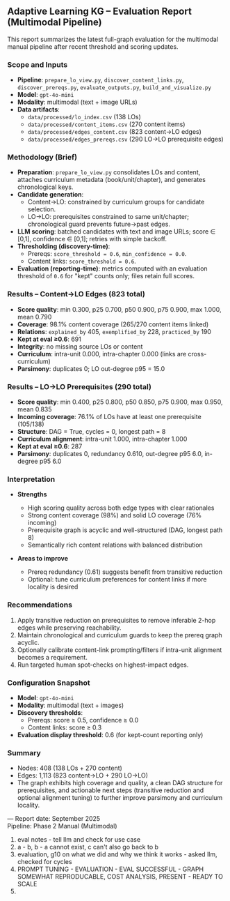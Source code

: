 ## Adaptive Learning KG – Evaluation Report (Multimodal Pipeline)

This report summarizes the latest full-graph evaluation for the multimodal manual pipeline after recent threshold and scoring updates.

### Scope and Inputs
- **Pipeline**: `prepare_lo_view.py`, `discover_content_links.py`, `discover_prereqs.py`, `evaluate_outputs.py`, `build_and_visualize.py`
- **Model**: `gpt-4o-mini`
- **Modality**: multimodal (text + image URLs)
- **Data artifacts**:
  - `data/processed/lo_index.csv` (138 LOs)
  - `data/processed/content_items.csv` (270 content items)
  - `data/processed/edges_content.csv` (823 content→LO edges)
  - `data/processed/edges_prereqs.csv` (290 LO→LO prerequisite edges)

### Methodology (Brief)
- **Preparation**: `prepare_lo_view.py` consolidates LOs and content, attaches curriculum metadata (book/unit/chapter), and generates chronological keys.
- **Candidate generation**:
  - Content→LO: constrained by curriculum groups for candidate selection.
  - LO→LO: prerequisites constrained to same unit/chapter; chronological guard prevents future→past edges.
- **LLM scoring**: batched candidates with text and image URLs; score ∈ [0,1], confidence ∈ [0,1]; retries with simple backoff.
- **Thresholding (discovery-time)**:
  - Prereqs: `score_threshold = 0.6`, `min_confidence = 0.0`.
  - Content links: `score_threshold = 0.6`.
- **Evaluation (reporting-time)**: metrics computed with an evaluation threshold of `0.6` for "kept" counts only; files retain full scores.

### Results – Content→LO Edges (823 total)
- **Score quality**: min 0.300, p25 0.700, p50 0.900, p75 0.900, max 1.000, mean 0.790
- **Coverage**: 98.1% content coverage (265/270 content items linked)
- **Relations**: `explained_by` 405, `exemplified_by` 228, `practiced_by` 190
- **Kept at eval ≥0.6**: 691
- **Integrity**: no missing source LOs or content
- **Curriculum**: intra-unit 0.000, intra-chapter 0.000 (links are cross-curriculum)
- **Parsimony**: duplicates 0; LO out-degree p95 = 15.0

### Results – LO→LO Prerequisites (290 total)
- **Score quality**: min 0.400, p25 0.800, p50 0.850, p75 0.900, max 0.950, mean 0.835
- **Incoming coverage**: 76.1% of LOs have at least one prerequisite (105/138)
- **Structure**: DAG = True, cycles = 0, longest path = 8
- **Curriculum alignment**: intra-unit 1.000, intra-chapter 1.000
- **Kept at eval ≥0.6**: 287
- **Parsimony**: duplicates 0, redundancy 0.610, out-degree p95 6.0, in-degree p95 6.0

### Interpretation
- **Strengths**
  - High scoring quality across both edge types with clear rationales
  - Strong content coverage (98%) and solid LO coverage (76% incoming)
  - Prerequisite graph is acyclic and well-structured (DAG, longest path 8)
  - Semantically rich content relations with balanced distribution

- **Areas to improve**
  - Prereq redundancy (0.61) suggests benefit from transitive reduction
  - Optional: tune curriculum preferences for content links if more locality is desired

### Recommendations
1. Apply transitive reduction on prerequisites to remove inferable 2-hop edges while preserving reachability.
2. Maintain chronological and curriculum guards to keep the prereq graph acyclic.
3. Optionally calibrate content-link prompting/filters if intra-unit alignment becomes a requirement.
4. Run targeted human spot-checks on highest-impact edges.


### Configuration Snapshot
- **Model**: `gpt-4o-mini`
- **Modality**: multimodal (text + images)
- **Discovery thresholds**:
  - Prereqs: score ≥ 0.5, confidence ≥ 0.0
  - Content links: score ≥ 0.3
- **Evaluation display threshold**: 0.6 (for kept-count reporting only)

### Summary
- Nodes: 408 (138 LOs + 270 content)
- Edges: 1,113 (823 content→LO + 290 LO→LO)
- The graph exhibits high coverage and quality, a clean DAG structure for prerequisites, and actionable next steps (transitive reduction and optional alignment tuning) to further improve parsimony and curriculum locality.

—
Report date: September 2025  
Pipeline: Phase 2 Manual (Multimodal)





1. eval notes - tell llm and check for use case
2. a - b, b - a cannot exist, c can't also go back to b
3. evaluation, g10 on what we did and why we think it works - asked llm, checked for cycles
4. PROMPT TUNING - EVALUATION - EVAL SUCCESSFUL - GRAPH SOMEWHAT REPRODUCABLE, COST ANALYSIS, PRESENT - READY TO SCALE
5. 